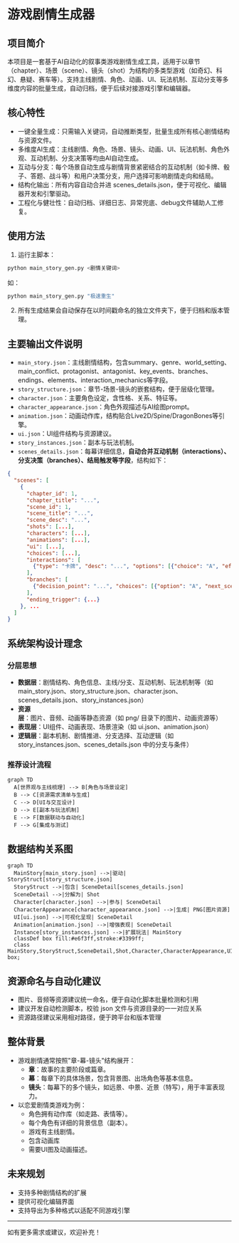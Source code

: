 # 游戏剧情生成器

## 项目简介
本项目是一套基于AI自动化的叙事类游戏剧情生成工具，适用于以章节（chapter）、场景（scene）、镜头（shot）为结构的多类型游戏（如奇幻、科幻、悬疑、赛车等）。支持主线剧情、角色、动画、UI、玩法机制、互动分支等多维度内容的批量生成，自动归档，便于后续对接游戏引擎和编辑器。

## 核心特性
- 一键全量生成：只需输入关键词，自动推断类型，批量生成所有核心剧情结构与资源文件。
- 多维度AI生成：主线剧情、角色、场景、镜头、动画、UI、玩法机制、角色外观、互动机制、分支决策等均由AI自动生成。
- 互动与分支：每个场景自动生成与剧情背景紧密结合的互动机制（如卡牌、骰子、答题、战斗等）和用户决策分支，用户选择可影响剧情走向和结局。
- 结构化输出：所有内容自动合并进 scenes_details.json，便于可视化、编辑器开发和引擎驱动。
- 工程化与健壮性：自动归档、详细日志、异常兜底、debug文件辅助人工修复。

## 使用方法

1. 运行主脚本：
```bash
python main_story_gen.py <剧情关键词>
```
如：
```bash
python main_story_gen.py "极速重生"
```
2. 所有生成结果会自动保存在以时间戳命名的独立文件夹下，便于归档和版本管理。

## 主要输出文件说明
- `main_story.json`：主线剧情结构，包含summary、genre、world_setting、main_conflict、protagonist、antagonist、key_events、branches、endings、elements、interaction_mechanics等字段。
- `story_structure.json`：章节-场景-镜头的嵌套结构，便于层级化管理。
- `character.json`：主要角色设定，含性格、关系、特征等。
- `character_appearance.json`：角色外观描述与AI绘图prompt。
- `animation.json`：动画动作库，结构贴合Live2D/Spine/DragonBones等引擎。
- `ui.json`：UI组件结构与资源建议。
- `story_instances.json`：副本与玩法机制。
- `scenes_details.json`：每幕详细信息，**自动合并互动机制（interactions）、分支决策（branches）、结局触发等字段**，结构如下：

```json
{
  "scenes": [
    {
      "chapter_id": 1,
      "chapter_title": "...",
      "scene_id": 1,
      "scene_title": "...",
      "scene_desc": "...",
      "shots": [...],
      "characters": [...],
      "animations": [...],
      "ui": [...],
      "choices": [...],
      "interactions": [
        {"type": "卡牌", "desc": "...", "options": [{"choice": "A", "effect": "..."}], "background_relevance": "..."}
      ],
      "branches": [
        {"decision_point": "...", "choices": [{"option": "A", "next_scene": 2, "impact": "..."}]}
      ],
      "ending_trigger": {...}
    }, ...
  ]
}
```

## 系统架构设计理念

### 分层思想
- **数据层**：剧情结构、角色信息、主线/分支、互动机制、玩法机制等（如 main_story.json、story_structure.json、character.json、scenes_details.json、story_instances.json）
- **资源层**：图片、音频、动画等静态资源（如 png/ 目录下的图片、动画资源等）
- **表现层**：UI组件、动画表现、场景渲染（如 ui.json、animation.json）
- **逻辑层**：副本机制、剧情推进、分支选择、互动逻辑（如 story_instances.json、scenes_details.json 中的分支与条件）

### 推荐设计流程
```mermaid
graph TD
  A[世界观与主线梳理] --> B[角色与场景设定]
  B --> C[资源需求清单与生成]
  C --> D[UI与交互设计]
  D --> E[副本与玩法机制]
  E --> F[数据联动与自动化]
  F --> G[集成与测试]
```

## 数据结构关系图
```mermaid
graph TD
  MainStory[main_story.json] -->|驱动| StoryStruct[story_structure.json]
  StoryStruct -->|包含| SceneDetail[scenes_details.json]
  SceneDetail -->|分解为| Shot
  Character[character.json] -->|参与| SceneDetail
  CharacterAppearance[character_appearance.json] -->|生成| PNG[图片资源]
  UI[ui.json] -->|可视化呈现| SceneDetail
  Animation[animation.json] -->|增强表现| SceneDetail
  Instance[story_instances.json] -->|扩展玩法| MainStory
  classDef box fill:#e6f3ff,stroke:#3399ff;
  class MainStory,StoryStruct,SceneDetail,Shot,Character,CharacterAppearance,UI,Animation,Instance,PNG box;
```

## 资源命名与自动化建议
- 图片、音频等资源建议统一命名，便于自动化脚本批量检测和引用
- 建议开发自动检测脚本，校验 json 文件与资源目录的一一对应关系
- 资源路径建议采用相对路径，便于跨平台和版本管理

## 整体背景
- 游戏剧情通常按照"章-幕-镜头"结构展开：
  - **章**：故事的主要阶段或篇章。
  - **幕**：每章下的具体场景，包含背景图、出场角色等基本信息。
  - **镜头**：每幕下的多个镜头，如远景、中景、近景（特写），用于丰富表现力。
- 以恋爱剧情类游戏为例：
  - 角色拥有动作库（如走路、表情等）。
  - 每个角色有详细的背景信息（副本）。
  - 游戏有主线剧情。
  - 包含动画库
  - 需要UI图及动画描述。

## 未来规划
- 支持多种剧情结构的扩展
- 提供可视化编辑界面
- 支持导出为多种格式以适配不同游戏引擎

---
如有更多需求或建议，欢迎补充！ 